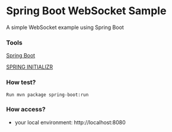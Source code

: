# Spring Boot WebSocket Sample

A simple WebSocket example using Spring Boot

### Tools

[Spring Boot](http://projects.spring.io/spring-boot/)

[SPRING INITIALIZR](https://start.spring.io/)


### How test?

	Run mvn package spring-boot:run 



### How access?	

* your local environment: http://localhost:8080